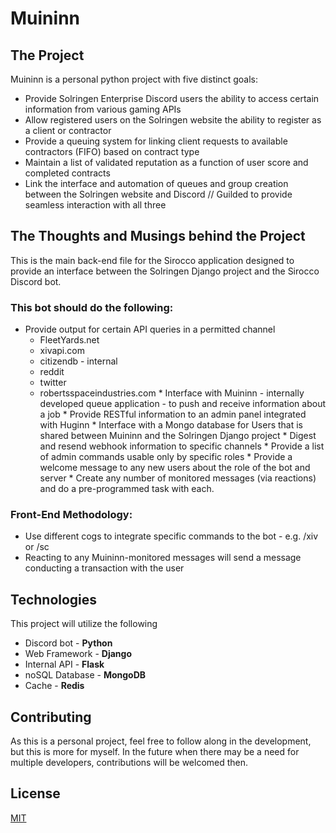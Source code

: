# Muininn

## The Project
Muininn is a personal python project with five distinct goals:

* Provide Solringen Enterprise Discord users the ability to access certain information from various gaming APIs
* Allow registered users on the Solringen website the ability to register as a client or contractor
* Provide a queuing system for linking client requests to available contractors (FIFO) based on contract type
* Maintain a list of validated reputation as a function of user score and completed contracts
* Link the interface and automation of queues and group creation between the Solringen website and Discord // Guilded to provide seamless interaction with all three

## The Thoughts and Musings behind the Project
This is the main back-end file for the Sirocco application designed to provide an interface between the Solringen Django project and the Sirocco Discord bot.

### This bot should do the following:
   * Provide output for certain API queries in a permitted channel
        - FleetYards.net
        - xivapi.com
        - citizendb - internal
        - reddit
        - twitter
        - robertsspaceindustries.com
    * Interface with Muininn - internally developed queue application - to push and receive information about a job
    * Provide RESTful information to an admin panel integrated with Huginn
    * Interface with a Mongo database for Users that is shared between Muininn and the Solringen Django project
    * Digest and resend webhook information to specific channels
    * Provide a list of admin commands usable only by specific roles
    * Provide a welcome message to any new users about the role of the bot and server
    * Create any number of monitored messages (via reactions) and do a pre-programmed task with each.


### Front-End Methodology:

   * Use different cogs to integrate specific commands to the bot - e.g. /xiv or /sc
   * Reacting to any Muininn-monitored messages will send a message conducting a transaction with the user

## Technologies

This project will utilize the following
* Discord bot - **Python**
* Web Framework - **Django**
* Internal API - **Flask**
* noSQL Database - **MongoDB**
* Cache - **Redis**

## Contributing

As this is a personal project, feel free to follow along in the development, but this is more for myself.  In the future when there may be a need for multiple developers, contributions will be welcomed then.

## License
[MIT](https://choosealicense.com/licenses/mit/)